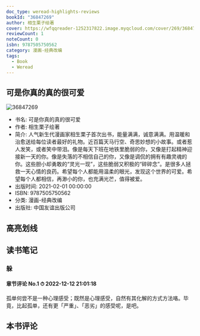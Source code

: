 ```yaml
---
doc_type: weread-highlights-reviews
bookId: "36847269"
author: 相生栗子绘著
cover: https://wfqqreader-1252317822.image.myqcloud.com/cover/269/36847269/t7_36847269.jpg
reviewCount: 1
noteCount: 0
isbn: 9787505750562
category: 漫画-经典改编
tags:
  - Book
  - Weread
---
```


## 可是你真的真的很可爱

![36847269](https://wfqqreader-1252317822.image.myqcloud.com/cover/269/36847269/t7_36847269.jpg)
- 书名: 可是你真的真的很可爱
- 作者: 相生栗子绘著
- 简介: 人气新生代漫画家相生栗子首次出书，能量满满，诚意满满。用温暖和治愈送给每位读者最好的礼物。近百篇天马行空、奇思妙想的小故事。或者惹人发笑，或者笑中带泪。像是每天下班在地铁里脆弱的你，又像是打起精神迎接新一天的你。像是失落的不相信自己的你，又像是调侃的拥有有趣灵魂的你。这些胆小却勇敢的“灵光一现”，这些脆弱又积极的“碎碎念”。是很多人拯救一天心情的良药。希望每个人都能用温柔的眼光，发现这个世界的可爱。希望每个人都相信，再渺小的你，也充满光芒，值得被爱。
- 出版时间: 2021-02-01 00:00:00
- ISBN: 9787505750562
- 分类: 漫画-经典改编
- 出版社: 中国友谊出版公司

## 高亮划线


## 读书笔记


### 躲
 

#### 章节评论 No.1 ⏱ 2022-12-12 21:01:18

孤单何尝不是一种心理感受；既然是心理感受，自然有其化解的方式方法咯。毕竟，比起孤单，还有更「严重」、「恶劣」的感受呢，是吧。



## 本书评论

